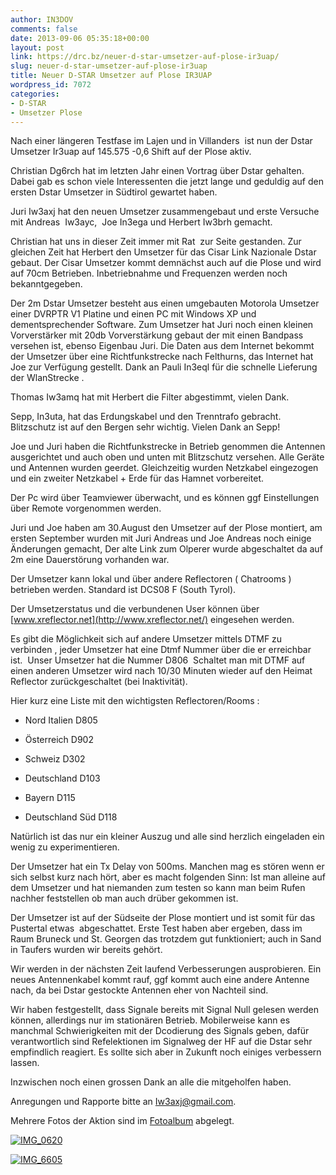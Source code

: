 ```yaml
---
author: IN3DOV
comments: false
date: 2013-09-06 05:35:18+00:00
layout: post
link: https://drc.bz/neuer-d-star-umsetzer-auf-plose-ir3uap/
slug: neuer-d-star-umsetzer-auf-plose-ir3uap
title: Neuer D-STAR Umsetzer auf Plose IR3UAP
wordpress_id: 7072
categories:
- D-STAR
- Umsetzer Plose
---
```


Nach einer längeren Testfase im Lajen und in Villanders  ist nun der Dstar Umsetzer Ir3uap auf 145.575 -0,6 Shift auf der Plose aktiv. 

Christian Dg6rch hat im letzten Jahr einen Vortrag über Dstar gehalten. Dabei gab es schon viele Interessenten die jetzt lange und geduldig auf den ersten Dstar Umsetzer in Südtirol gewartet haben. 

Juri Iw3axj hat den neuen Umsetzer zusammengebaut und erste Versuche mit Andreas  Iw3ayc,  Joe In3ega und Herbert Iw3brh gemacht. 

Christian hat uns in dieser Zeit immer mit Rat  zur Seite gestanden. Zur gleichen Zeit hat Herbert den Umsetzer für das Cisar Link Nazionale Dstar gebaut. Der Cisar Umsetzer kommt demnächst auch auf die Plose und wird auf 70cm Betrieben. Inbetriebnahme und Frequenzen werden noch bekanntgegeben. 

Der 2m Dstar Umsetzer besteht aus einen umgebauten Motorola Umsetzer einer DVRPTR V1 Platine und einen PC mit Windows XP und dementsprechender Software. Zum Umsetzer hat Juri noch einen kleinen Vorverstärker mit 20db Vorverstärkung gebaut der mit einen Bandpass versehen ist, ebenso Eigenbau Juri. Die Daten aus dem Internet bekommt der Umsetzer über eine Richtfunkstrecke nach Felthurns, das Internet hat Joe zur Verfügung gestellt. Dank an Pauli In3eql für die schnelle Lieferung der WlanStrecke . 

Thomas Iw3amq hat mit Herbert die Filter abgestimmt, vielen Dank. 

Sepp, In3uta, hat das Erdungskabel und den Trenntrafo gebracht. Blitzschutz ist auf den Bergen sehr wichtig. Vielen Dank an Sepp!

Joe und Juri haben die Richtfunkstrecke in Betrieb genommen die Antennen ausgerichtet und auch oben und unten mit Blitzschutz versehen. Alle Geräte und Antennen wurden geerdet. Gleichzeitig wurden Netzkabel eingezogen und ein zweiter Netzkabel + Erde für das Hamnet vorbereitet. 

Der Pc wird über Teamviewer überwacht, und es können ggf Einstellungen über Remote vorgenommen werden. 

Juri und Joe haben am 30.August den Umsetzer auf der Plose montiert, am ersten September wurden mit Juri Andreas und Joe Andreas noch einige Änderungen gemacht, Der alte Link zum Olperer wurde abgeschaltet da auf 2m eine Dauerstörung vorhanden war. 

Der Umsetzer kann lokal und über andere Reflectoren ( Chatrooms ) betrieben werden. Standard ist DCS08 F (South Tyrol).

Der Umsetzerstatus und die verbundenen User können über [www.xreflector.net](http://www.xreflector.net/) eingesehen werden. 

Es gibt die Möglichkeit sich auf andere Umsetzer mittels DTMF zu verbinden , jeder Umsetzer hat eine Dtmf Nummer über die er erreichbar ist.  Unser Umsetzer hat die Nummer D806  Schaltet man mit DTMF auf einen anderen Umsetzer wird nach 10/30 Minuten wieder auf den Heimat Reflector zurückgeschaltet (bei Inaktivität).

Hier kurz eine Liste mit den wichtigsten Reflectoren/Rooms :  



	
  * Nord Italien D805 

	
  * Österreich D902

	
  * Schweiz D302

	
  * Deutschland D103

	
  * Bayern D115

	
  * Deutschland Süd D118


Natürlich ist das nur ein kleiner Auszug und alle sind herzlich eingeladen ein wenig zu experimentieren. 

Der Umsetzer hat ein Tx Delay von 500ms. Manchen mag es stören wenn er sich selbst kurz nach hört, aber es macht folgenden Sinn: Ist man alleine auf dem Umsetzer und hat niemanden zum testen so kann man beim Rufen nachher feststellen ob man auch drüber gekommen ist. 

Der Umsetzer ist auf der Südseite der Plose montiert und ist somit für das Pustertal etwas  abgeschattet. Erste Test haben aber ergeben, dass im Raum Bruneck und St. Georgen das trotzdem gut funktioniert; auch in Sand in Taufers wurden wir bereits gehört. 

Wir werden in der nächsten Zeit laufend Verbesserungen ausprobieren. Ein neues Antennenkabel kommt rauf, ggf kommt auch eine andere Antenne nach, da bei Dstar gestockte Antennen eher von Nachteil sind. 

Wir haben festgestellt, dass Signale bereits mit Signal Null gelesen werden können, allerdings nur im stationären Betrieb. Mobilerweise kann es manchmal Schwierigkeiten mit der Dcodierung des Signals geben, dafür verantwortlich sind Refelektionen im Signalweg der HF auf die Dstar sehr empfindlich reagiert. Es sollte sich aber in Zukunft noch einiges verbessern lassen. 

Inzwischen noch einen grossen Dank an alle die mitgeholfen haben.         

Anregungen und Rapporte bitte an [Iw3axj@gmail.com](mailto:Iw3axj@gmail.com).

Mehrere Fotos der Aktion sind im [Fotoalbum](https://drc.bz/drc-intern/fotoalbum/?wppa-album=100&wppa-occur=1&wppa-photo=3111) abgelegt.

[![IMG_0620](https://drc.bz/wp-content/uploads/2013/09/IMG_0620.jpg)](https://drc.bz/wp-content/uploads/2013/09/IMG_0620.jpg)



[![IMG_6605](https://drc.bz/wp-content/uploads/2013/09/IMG_6605.jpg)](https://drc.bz/wp-content/uploads/2013/09/IMG_6605.jpg)


